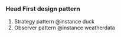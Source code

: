### Head First design pattern
1. Strategy pattern @instance duck
1. Observer pattern @instance weatherdata
